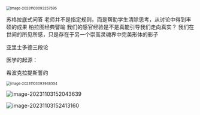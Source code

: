 <img src="C:\Users\Admin\AppData\Roaming\Typora\typora-user-images\image-20231103093257595.png" alt="image-20231103093257595" style="zoom: 67%;" />

苏格拉底式问答
老师并不是指定规则，而是帮助学生清除思考，从讨论中得到丰硕的成果
柏拉图经典譬喻
我们的感官经验是不是真能引导我们走向真实？
我们在世间的所见所感，只是存在于另一个崇高灵魂界中完美形体的影子

亚里士多德三段论



医学的起源：

希波克拉提斯誓约

<img src="C:\Users\Admin\AppData\Roaming\Typora\typora-user-images\image-20231103093948554.png" alt="image-20231103093948554" style="zoom: 67%;" />

![image-20231103152043639](C:\Users\Admin\AppData\Roaming\Typora\typora-user-images\image-20231103152043639.png)

![image-20231103152413160](C:\Users\Admin\AppData\Roaming\Typora\typora-user-images\image-20231103152413160.png)
